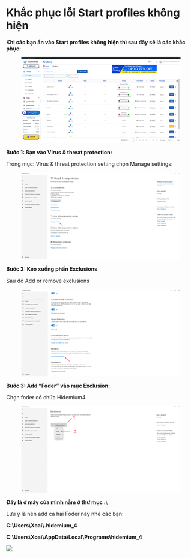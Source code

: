 # Khắc phục lỗi Start profiles không hiện

**Khi các bạn ấn vào Start profiles không hiện thì sau đây sẽ là các khắc phục:**

<figure><img src="../../.gitbook/assets/image (1) (1) (1) (1).png" alt=""><figcaption></figcaption></figure>



**Bước 1: Bạn vào Virus & threat protection:**

Trong mục: Virus & threat protection setting chọn Manage settings:

<figure><img src="../../.gitbook/assets/image (2) (1) (1) (1).png" alt=""><figcaption></figcaption></figure>

**Bước 2: Kéo xuống phần Exclusions**

Sau đó Add or remove exclusions

<figure><img src="../../.gitbook/assets/image (3) (1) (1) (1).png" alt=""><figcaption></figcaption></figure>



**Bước 3: Add “Foder” vào mục Exclusion:**

Chọn foder có chứa Hidemium4

<figure><img src="../../.gitbook/assets/image (4) (1) (1) (1).png" alt=""><figcaption></figcaption></figure>



&#x20;**Đây là ở máy của mình nằm ở thư mục :**\


Lưu ý là nên add cả hai Foder này nhé các bạn:

**C:\Users\Xoai\\.hidemium\_4**

**C:\Users\Xoai\AppData\Local\Programs\hidemium\_4**

![](http://education.hidemium.io/wp-content/uploads/2024/06/image_2024-06-10_11-09-50.png)

